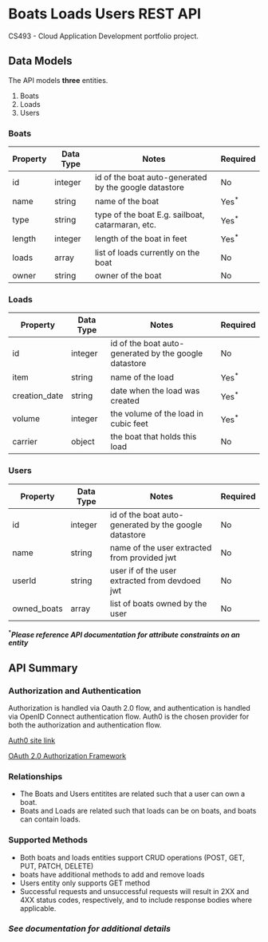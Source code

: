 # Boats Loads Users REST API

CS493 - Cloud Application Development portfolio project. 

## Data Models

The API models **three** entities.
  1. Boats
  2. Loads
  3. Users

### Boats

|Property|Data Type|Notes|Required|
|---|---|---|---|
|id|integer|id of the boat auto-generated by the google datastore|No|
|name|string|name of the boat|Yes<sup>*</sup>|
|type|string|type of the boat E.g. sailboat, catarmaran, etc.|Yes<sup>*</sup>|
|length|integer|length of the boat in feet|Yes<sup>*</sup>|
|loads|array|list of loads currently on the boat|No|
|owner|string|owner of the boat|No|


### Loads

|Property|Data Type|Notes|Required|
|---|---|---|---|
|id|integer|id of the boat auto-generated by the google datastore|No|
|item|string|name of the load|Yes<sup>*</sup>
|creation_date|string|date when the load was created|Yes<sup>*</sup>
|volume|integer|the volume of the load in cubic feet|Yes<sup>*</sup>
|carrier|object|the boat that holds this load|No


### Users

|Property|Data Type|Notes|Required|
|---|---|---|---|
|id|integer|id of the boat auto-generated by the google datastore|No|
|name|string|name of the user extracted from provided jwt|No
|userId|string|user if of the user extracted from devdoed jwt|No
|owned_boats|array|list of boats owned by the user|No


<sup>*</sup>***Please reference API documentation for attribute constraints on an entity***

## API Summary

### Authorization and Authentication

Authorization is handled via Oauth 2.0 flow, and authentication is handled via OpenID Connect authentication flow. Auth0 is the chosen provider for both the authorization and authentication flow.

[Auth0 site link](https://auth0.com/)

[OAuth 2.0 Authorization Framework](https://auth0.com/docs/authenticate/protocols/oauth/)


### Relationships

  - The Boats and Users entitites are related such that a user can own a boat. 
  - Boats and Loads are related such that loads can be on boats, and boats can contain loads. 

### Supported Methods

  - Both boats and loads entities support CRUD operations (POST, GET, PUT, PATCH, DELETE)
  - boats have additional methods to add and remove loads
  - Users entity only supports GET method
  - Successful requests and unsuccessful requests will result in 2XX and 4XX status codes, respectively, and to include response bodies where applicable.
  

### ***See documentation for additional details***












